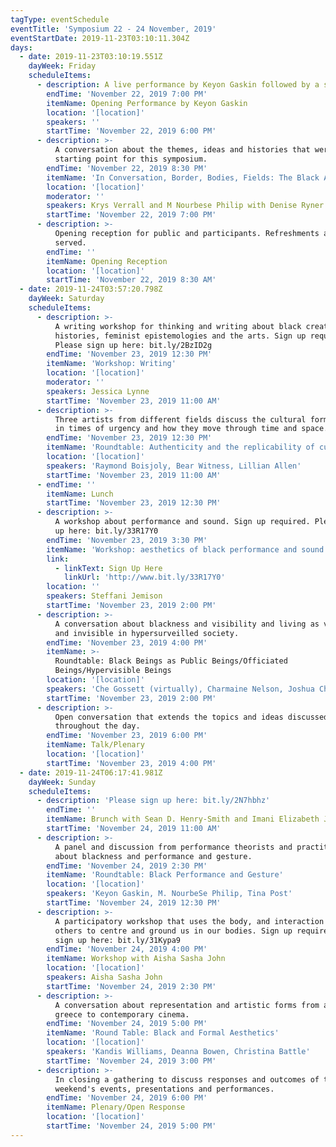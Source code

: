 ```yaml
---
tagType: eventSchedule
eventTitle: 'Symposium 22 - 24 November, 2019'
eventStartDate: 2019-11-23T03:10:11.304Z
days:
  - date: 2019-11-23T03:10:19.551Z
    dayWeek: Friday
    scheduleItems:
      - description: A live performance by Keyon Gaskin followed by a short talk.
        endTime: 'November 22, 2019 7:00 PM'
        itemName: Opening Performance by Keyon Gaskin
        location: '[location]'
        speakers: ''
        startTime: 'November 22, 2019 6:00 PM'
      - description: >-
          A conversation about the themes, ideas and histories that were the
          starting point for this symposium.
        endTime: 'November 22, 2019 8:30 PM'
        itemName: 'In Conversation, Border, Bodies, Fields: The Black Aesthetic Revisited'
        location: '[location]'
        moderator: ''
        speakers: Krys Verrall and M Nourbese Philip with Denise Ryner and Yaniya Lee
        startTime: 'November 22, 2019 7:00 PM'
      - description: >-
          Opening reception for public and participants. Refreshments and snacks
          served.
        endTime: ''
        itemName: Opening Reception
        location: '[location]'
        startTime: 'November 22, 2019 8:30 AM'
  - date: 2019-11-24T03:57:20.798Z
    dayWeek: Saturday
    scheduleItems:
      - description: >-
          A writing workshop for thinking and writing about black creative
          histories, feminist epistemologies and the arts. Sign up required.
          Please sign up here: bit.ly/2BzID2g
        endTime: 'November 23, 2019 12:30 PM'
        itemName: 'Workshop: Writing'
        location: '[location]'
        moderator: ''
        speakers: Jessica Lynne
        startTime: 'November 23, 2019 11:00 AM'
      - description: >-
          Three artists from different fields discuss the cultural forms created
          in times of urgency and how they move through time and space.
        endTime: 'November 23, 2019 12:30 PM'
        itemName: 'Roundtable: Authenticity and the replicability of cultural vernaculars'
        location: '[location]'
        speakers: 'Raymond Boisjoly, Bear Witness, Lillian Allen'
        startTime: 'November 23, 2019 11:00 AM'
      - endTime: ''
        itemName: Lunch
        startTime: 'November 23, 2019 12:30 PM'
      - description: >-
          A workshop about performance and sound. Sign up required. Please sign
          up here: bit.ly/33R17Y0
        endTime: 'November 23, 2019 3:30 PM'
        itemName: 'Workshop: aesthetics of black performance and sound'
        link:
          - linkText: Sign Up Here
            linkUrl: 'http://www.bit.ly/33R17Y0'
        location: ''
        speakers: Steffani Jemison
        startTime: 'November 23, 2019 2:00 PM'
      - description: >-
          A conversation about blackness and visibility and living as visible
          and invisible in hypersurveilled society.
        endTime: 'November 23, 2019 4:00 PM'
        itemName: >-
          Roundtable: Black Beings as Public Beings/Officiated
          Beings/Hypervisible Beings
        location: '[location]'
        speakers: 'Che Gossett (virtually), Charmaine Nelson, Joshua Chambers Letson'
        startTime: 'November 23, 2019 2:00 PM'
      - description: >-
          Open conversation that extends the topics and ideas discussed
          throughout the day.
        endTime: 'November 23, 2019 6:00 PM'
        itemName: Talk/Plenary
        location: '[location]'
        startTime: 'November 23, 2019 4:00 PM'
  - date: 2019-11-24T06:17:41.981Z
    dayWeek: Sunday
    scheduleItems:
      - description: 'Please sign up here: bit.ly/2N7hbhz'
        endTime: ''
        itemName: Brunch with Sean D. Henry-Smith and Imani Elizabeth Jackson
        startTime: 'November 24, 2019 11:00 AM'
      - description: >-
          A panel and discussion from performance theorists and practitioners
          about blackness and performance and gesture.
        endTime: 'November 24, 2019 2:30 PM'
        itemName: 'Roundtable: Black Performance and Gesture'
        location: '[location]'
        speakers: 'Keyon Gaskin, M. NourbeSe Philip, Tina Post'
        startTime: 'November 24, 2019 12:30 PM'
      - description: >-
          A participatory workshop that uses the body, and interaction with
          others to centre and ground us in our bodies. Sign up required. Please
          sign up here: bit.ly/31Kypa9
        endTime: 'November 24, 2019 4:00 PM'
        itemName: Workshop with Aisha Sasha John
        location: '[location]'
        speakers: Aisha Sasha John
        startTime: 'November 24, 2019 2:30 PM'
      - description: >-
          A conversation about representation and artistic forms from ancient
          greece to contemporary cinema.
        endTime: 'November 24, 2019 5:00 PM'
        itemName: 'Round Table: Black and Formal Aesthetics'
        location: '[location]'
        speakers: 'Kandis Williams, Deanna Bowen, Christina Battle'
        startTime: 'November 24, 2019 3:00 PM'
      - description: >-
          In closing a gathering to discuss responses and outcomes of the
          weekend's events, presentations and performances.
        endTime: 'November 24, 2019 6:00 PM'
        itemName: Plenary/Open Response
        location: '[location]'
        startTime: 'November 24, 2019 5:00 PM'
---
```



